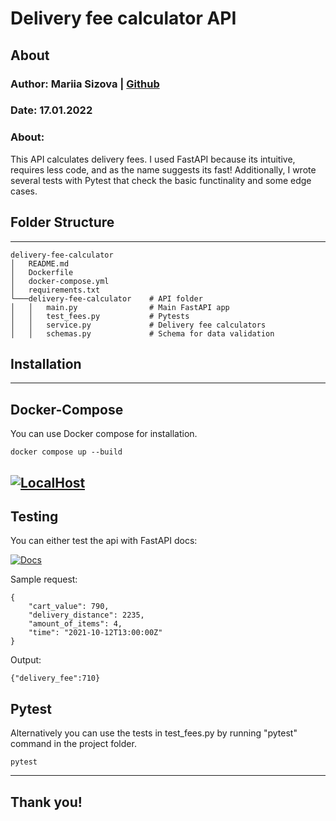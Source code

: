 # Delivery fee calculator API
## **About**
### **Author:** Mariia Sizova | [Github](https://github.com/MariiaSizova)
### **Date:**  17.01.2022
### **About:** 
This API calculates delivery fees. I used FastAPI because its intuitive, requires less code, and as the name suggests its fast! Additionally, I wrote several tests with Pytest that check the basic functinality and some edge cases.

## **Folder Structure**

---

```
delivery-fee-calculator
│   README.md
│   Dockerfile
│   docker-compose.yml
│   requirements.txt            
└───delivery-fee-calculator    # API folder
│   │   main.py                # Main FastAPI app
│   │   test_fees.py           # Pytests
│   │   service.py             # Delivery fee calculators
│   │   schemas.py             # Schema for data validation

```

## **Installation**

---
## **Docker-Compose**

You can use Docker compose for installation.

```
docker compose up --build
```
[![LocalHost](https://img.shields.io/badge/Fast_API-delivery_fee_calculator-0088CC?style=for-the-badge&logo=fastAPI&logoColor=#419dda)](http://127.0.0.1:8000)
---

## **Testing**
You can either test the api with FastAPI docs:

[![Docs](https://img.shields.io/badge/Fast_API-/docs-0088CC?style=for-the-badge&logo=fastAPI&logoColor=#419dda)](http://127.0.0.1:8000/docs)

Sample request:
```
{
    "cart_value": 790,
    "delivery_distance": 2235,
    "amount_of_items": 4,
    "time": "2021-10-12T13:00:00Z"
}
```
Output:
```
{"delivery_fee":710}
```

## **Pytest**

Alternatively you can use the tests in test_fees.py by running "pytest" command in the project folder.

```
pytest
```
---
## Thank you!
